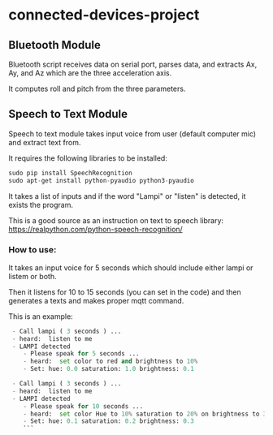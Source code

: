 # connected-devices-project

## Bluetooth Module
Bluetooth script receives data on serial port, parses data, and extracts Ax, Ay, and Az which are the three acceleration axis.

It computes roll and pitch from the three parameters.

## Speech to Text Module
Speech to text module takes input voice from user (default computer mic) and extract text from.

It requires the following libraries to be installed:

```python
sudo pip install SpeechRecognition
sudo apt-get install python-pyaudio python3-pyaudio
```

It takes a list of inputs and if the word "Lampi" or "listen" is detected, it exists the program. 

This is a good source as an instruction on text to speech library:
https://realpython.com/python-speech-recognition/

### How to use:
It takes an input voice for 5 seconds which should include either lampi or listem or both.

Then it listens for 10 to 15 seconds (you can set in the code) and then generates a texts and makes proper mqtt command.

This is an example:
```python
 - Call lampi ( 3 seconds ) ...
 - heard:  listen to me
 - LAMPI detected
    - Please speak for 5 seconds ...
    - heard:  set color to red and brightness to 10%
    - Set: hue: 0.0 saturation: 1.0 brightness: 0.1
```

```python
 - Call lampi ( 3 seconds ) ...
 - heard:  listen to me
 - LAMPI detected
    - Please speak for 10 seconds ...
    - heard:  set color Hue to 10% saturation to 20% on brightness to 30%
    - Set: hue: 0.1 saturation: 0.2 brightness: 0.3
    ```